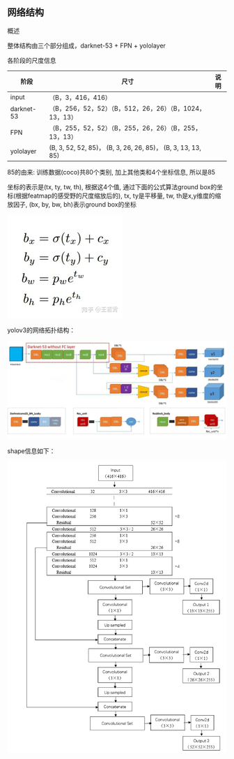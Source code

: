 ## 网络结构

概述

整体结构由三个部分组成，darknet-53 + FPN + yololayer



各阶段的尺度信息

| 阶段       | 尺寸                                                         | 说明 |
| ---------- | ------------------------------------------------------------ | ---- |
| input      | （B，3，416，416）                                           |      |
| darknet-53 | （B，256，52，52）（B，512，26，26）（B，1024，13，13）      |      |
| FPN        | （B，255，52，52）（B，255，26，26）（B，255，13，13）       |      |
| yololayer  | (B, 3, 52, 52, 85)， (B, 3, 26, 26, 85)， (B, 3, 13, 13, 85) |      |

85的由来: 训练数据(coco)共80个类别, 加上其他类和4个坐标信息, 所以是85

坐标的表示是(tx, ty, tw, th), 根据这4个值, 通过下面的公式算法ground box的坐标(根据featmap的感受野的尺度缩放后的), tx, ty是平移量, tw, th是x,y维度的缩放因子, (bx, by, bw, bh)表示ground box的坐标

![image.png](.pic/1626263572411-e0098c68-0668-44b1-80f9-297df0615296.png)





yolov3的网络拓扑结构：

![YOLOv3模型详解](.pic/20210411114709.png)

shape信息如下：

![YOLOv3模型结构图](.pic/20210411114827.png)



